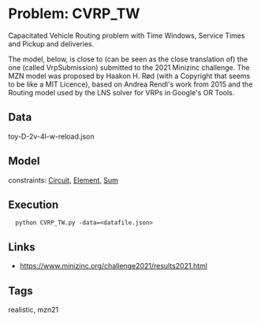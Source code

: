 # Problem: CVRP_TW

Capacitated Vehicle Routing problem with Time Windows, Service Times and Pickup and deliveries.

The model, below, is close to (can be seen as the close translation of) the one (called VrpSubmission) submitted to the 2021 Minizinc challenge.
The MZN model was proposed by Haakon H. Rød (with a Copyright that seems to be like a MIT Licence),
based on Andrea Rendl's work from 2015 and the Routing model used by the LNS solver for VRPs in Google's OR Tools.

## Data
  toy-D-2v-4l-w-reload.json

## Model
  constraints: [Circuit](https://pycsp.org/documentation/constraints/Circuit), [Element](https://pycsp.org/documentation/constraints/Element), [Sum](https://pycsp.org/documentation/constraints/Sum)

## Execution
```
  python CVRP_TW.py -data=<datafile.json>
```

## Links
  - https://www.minizinc.org/challenge2021/results2021.html

## Tags
  realistic, mzn21
